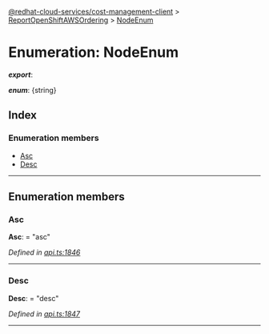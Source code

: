 [@redhat-cloud-services/cost-management-client](../README.md) > [ReportOpenShiftAWSOrdering](../modules/reportopenshiftawsordering.md) > [NodeEnum](../enums/reportopenshiftawsordering.nodeenum.md)

# Enumeration: NodeEnum

*__export__*: 

*__enum__*: {string}

## Index

### Enumeration members

* [Asc](reportopenshiftawsordering.nodeenum.md#asc)
* [Desc](reportopenshiftawsordering.nodeenum.md#desc)

---

## Enumeration members

<a id="asc"></a>

###  Asc

**Asc**:  = "asc"

*Defined in [api.ts:1846](https://github.com/karelhala/javascript-clients/blob/master/packages/cost-management/api.ts#L1846)*

___
<a id="desc"></a>

###  Desc

**Desc**:  = "desc"

*Defined in [api.ts:1847](https://github.com/karelhala/javascript-clients/blob/master/packages/cost-management/api.ts#L1847)*

___

